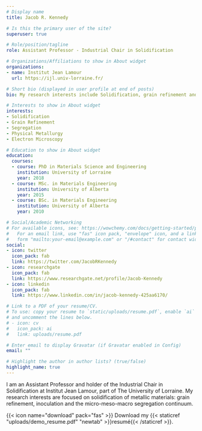 ```yaml
---
# Display name
title: Jacob R. Kennedy

# Is this the primary user of the site?
superuser: true

# Role/position/tagline
role: Assistant Professor - Industrial Chair in Solidification

# Organizations/Affiliations to show in About widget
organizations:
- name: Institut Jean Lamour
  url: https://ijl.univ-lorraine.fr/

# Short bio (displayed in user profile at end of posts)
bio: My research interests include Solidification, grain refinement and segregation phenomena in steel and light alloys.

# Interests to show in About widget
interests:
- Solidification
- Grain Refinement
- Segregation
- Physical Metallurgy
- Electron Microscopy

# Education to show in About widget
education:
  courses:
  - course: PhD in Materials Science and Engineering
    institution: University of Lorraine
    year: 2018
  - course: MSc. in Materials Engineering 
    institution: University of Alberta
    year: 2015
  - course: BSc. in Materials Engineering
    institution: University of Alberta
    year: 2010

# Social/Academic Networking
# For available icons, see: https://wowchemy.com/docs/getting-started/page-builder/#icons
#   For an email link, use "fas" icon pack, "envelope" icon, and a link in the
#   form "mailto:your-email@example.com" or "/#contact" for contact widget.
social:
- icon: twitter
  icon_pack: fab
  link: https://twitter.com/JacobRKennedy
- icon: researchgate
  icon_pack: fab
  link: https://www.researchgate.net/profile/Jacob-Kennedy
- icon: linkedin
  icon_pack: fab
  link: https://www.linkedin.com/in/jacob-kennedy-425aa6170/

# Link to a PDF of your resume/CV.
# To use: copy your resume to `static/uploads/resume.pdf`, enable `ai` icons in `params.toml`, 
# and uncomment the lines below.
# - icon: cv
#   icon_pack: ai
#   link: uploads/resume.pdf

# Enter email to display Gravatar (if Gravatar enabled in Config)
email: ""

# Highlight the author in author lists? (true/false)
highlight_name: true
---
```


I am an Assistant Professor and holder of the Industrial Chair in Solidification at Institut Jean Lamour, part of The University of Lorraine. My research interests are focused on solidification of metallic materials: grain refinement, inoculation and the micro-meso-macro segregation continuum.  


{{< icon name="download" pack="fas" >}} Download my {{< staticref "uploads/demo_resume.pdf" "newtab" >}}resumé{{< /staticref >}}.
